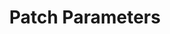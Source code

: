 ---
title: Patch Parameters
permalink: /docs/PatchFormat#patchparameters
parent: Patch Format
has_children: false
nav_order: 4
---